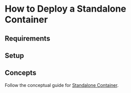 # How to Deploy a Standalone Container

## Requirements

## Setup

## Concepts

Follow the conceptual guide for [Standalone Container](../../concepts/langgraph_standalone_container.md).
